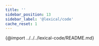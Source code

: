 ```yaml
---
title: ''
sidebar_position: 13
sidebar_label: '@lexical/code'
cache_reset: 1
---
```


{@import ../../../lexical-code/README.md}
